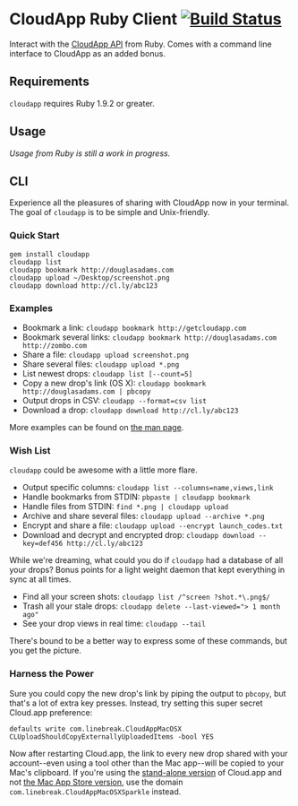 # CloudApp Ruby Client [![Build Status](https://secure.travis-ci.org/cloudapp/cloudapp.png)](http://travis-ci.org/cloudapp/cloudapp)

Interact with the [CloudApp API][] from Ruby. Comes with a command line
interface to CloudApp as an added bonus.

[cloudapp api]: http://developer.getcloudapp.com

## Requirements

`cloudapp` requires Ruby 1.9.2 or greater.


## Usage

_Usage from Ruby is still a work in progress._


## CLI

Experience all the pleasures of sharing with CloudApp now in your terminal. The
goal of `cloudapp` is to be simple and Unix-friendly.

### Quick Start

    gem install cloudapp
    cloudapp list
    cloudapp bookmark http://douglasadams.com
    cloudapp upload ~/Desktop/screenshot.png
    cloudapp download http://cl.ly/abc123

### Examples

 - Bookmark a link: `cloudapp bookmark http://getcloudapp.com`
 - Bookmark several links: `cloudapp bookmark http://douglasadams.com http://zombo.com`
 - Share a file: `cloudapp upload screenshot.png`
 - Share several files: `cloudapp upload *.png`
 - List newest drops: `cloudapp list [--count=5]`
 - Copy a new drop's link (OS X): `cloudapp bookmark http://douglasadams.com | pbcopy`
 - Output drops in CSV: `cloudapp --format=csv list`
 - Download a drop: `cloudapp download http://cl.ly/abc123`

More examples can be found on [the man page][man-page].

[man-page]: http://cloudapp.github.com/cloudapp

### Wish List

`cloudapp` could be awesome with a little more flare.

 - Output specific columns: `cloudapp list --columns=name,views,link`
 - Handle bookmarks from STDIN: `pbpaste | cloudapp bookmark`
 - Handle files from STDIN: `find *.png | cloudapp upload`
 - Archive and share several files: `cloudapp upload --archive *.png`
 - Encrypt and share a file: `cloudapp upload --encrypt launch_codes.txt`
 - Download and decrypt and encrypted drop: `cloudapp download --key=def456 http://cl.ly/abc123`

While we're dreaming, what could you do if `cloudapp` had a database of all your
drops? Bonus points for a light weight daemon that kept everything in sync at
all times.

 - Find all your screen shots: `cloudapp list /^screen ?shot.*\.png$/`
 - Trash all your stale drops: `cloudapp delete --last-viewed="> 1 month ago"`
 - See your drop views in real time: `cloudapp --tail`

There's bound to be a better way to express some of these commands, but you get
the picture.

### Harness the Power

Sure you could copy the new drop's link by piping the output to `pbcopy`, but
that's a lot of extra key presses. Instead, try setting this super secret
Cloud.app preference:

    defaults write com.linebreak.CloudAppMacOSX CLUploadShouldCopyExternallyUploadedItems -bool YES

Now after restarting Cloud.app, the link to every new drop shared with your
account--even using a tool other than the Mac app--will be copied to your Mac's
clipboard. If you're using the [stand-alone version][stand-alone] of Cloud.app
and not [the Mac App Store version][mas], use the domain
`com.linebreak.CloudAppMacOSXSparkle` instead.

[stand-alone]: http://getcloudapp.com/download
[mas]:         http://itunes.apple.com/us/app/cloud/id417602904?mt=12&ls=1
